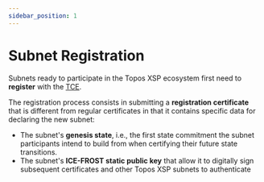 ```yaml
---
sidebar_position: 1
---
```


# Subnet Registration

Subnets ready to participate in the Topos XSP ecosystem first need to **register** with the [TCE](/learn/tce/psrb).

The registration process consists in submitting a **registration certificate** that is different from regular certificates in that it contains specific data for declaring the new subnet:

- The subnet's **genesis state**, i.e., the first state commitment the subnet participants intend to build from when certifying their future state transitions.
- The subnet's **ICE-FROST static public key** that allow it to digitally sign subsequent certificates and other Topos XSP subnets to authenticate
